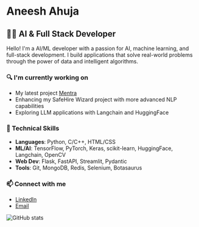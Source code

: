 # Aneesh Ahuja

## 👨‍💻 AI & Full Stack Developer

Hello! I'm a AI/ML developer with a passion for AI, machine learning, and full-stack development. I build applications that solve real-world problems through the power of data and intelligent algorithms.

### 🔍 I'm currently working on
- My latest project [Mentra](https://github.com/AneeshAhuja31/Mentra) 
- Enhancing my SafeHire Wizard project with more advanced NLP capabilities
- Exploring LLM applications with Langchain and HuggingFace

### 💼 Technical Skills
- **Languages**: Python, C/C++, HTML/CSS
- **ML/AI**: TensorFlow, PyTorch, Keras, scikit-learn, HuggingFace, Langchain, OpenCV
- **Web Dev**: Flask, FastAPI, Streamlit, Pydantic
- **Tools**: Git, MongoDB, Redis, Selenium, Botasaurus

### 📫 Connect with me
- [LinkedIn](https://www.linkedin.com/in/aneesh-ahuja-9600a6291/)
- [Email](mailto:aneeshahuja31@gmail.com)
  

![GitHub stats](https://github-readme-stats.vercel.app/api?username=AneeshAhuja31&show_icons=true&theme=radical)
